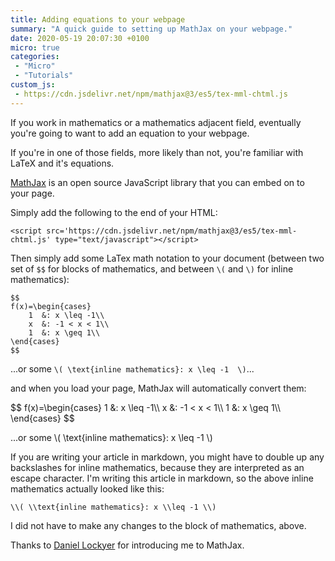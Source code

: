 ```yaml
---
title: Adding equations to your webpage
summary: "A quick guide to setting up MathJax on your webpage."
date: 2020-05-19 20:07:30 +0100
micro: true
categories:
 - "Micro"
 - "Tutorials"
custom_js:
 - https://cdn.jsdelivr.net/npm/mathjax@3/es5/tex-mml-chtml.js
---
```

If you work in mathematics or a mathematics adjacent field, eventually you're going to want to add an equation to your webpage.

If you're in one of those fields, more likely than not, you're familiar with LaTeX and it's equations.

[MathJax](https://github.com/mathjax/MathJax) is an open source JavaScript library that you can embed on to your page.

Simply add the following to the end of your HTML:

```
<script src='https://cdn.jsdelivr.net/npm/mathjax@3/es5/tex-mml-chtml.js' type="text/javascript"></script>
```

Then simply add some LaTex math notation to your document (between two set of `$$` for blocks of mathematics, and between `\(` and `\)` for inline mathematics):

```
$$
f(x)=\begin{cases}
    1  &: x \leq -1\\
    x  &: -1 < x < 1\\
    1  &: x \geq 1\\
\end{cases}
$$
```

...or some `\( \text{inline mathematics}: x \leq -1  \)`...

and when you load your page, MathJax will automatically convert them:

<div>
$$
f(x)=\begin{cases}
    1  &: x \leq -1\\
    x  &: -1 < x < 1\\
    1  &: x \geq 1\\
\end{cases}
$$
</div>

...or some \\( \\text{inline mathematics}: x \\leq -1 \\)

If you are writing your article in markdown, you might have to double up any backslashes for inline mathematics, because they are interpreted as an escape character. I'm writing this article in markdown, so the above inline mathematics actually looked like this:

```
\\( \\text{inline mathematics}: x \\leq -1 \\)
```

I did not have to make any changes to the block of mathematics, above.

Thanks to <a href="https://daniellockyer.com/" class="no-cta">Daniel Lockyer</a> for introducing me to MathJax.